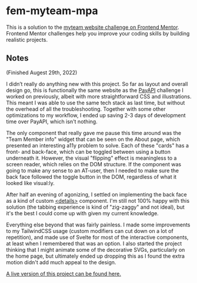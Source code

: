 # fem-myteam-mpa

This is a solution to the [myteam website challenge on Frontend Mentor](https://www.frontendmentor.io/challenges/myteam-multipage-website-mxlEauvW). Frontend Mentor challenges help you improve your coding skills by building realistic projects.

## Notes

(Finished Augest 29th, 2022)

I didn’t really do anything new with this project. So far as layout and overall design go, this is functionally the same website as the [PayAPI](https://www.frontendmentor.io/solutions/payapi-static-site-with-astro-tailwindcss-RG-irKjRSM) challenge I worked on previously, albeit with more straightforward CSS and illustrations. This meant I was able to use the same tech stack as last time, but without the overhead of all the troubleshooting. Together with some other optimizations to my workflow, I ended up saving 2-3 days of development time over PayAPI, which isn't nothing.

The only component that really gave me pause this time around was the "Team Member info" widget that can be seen on the About page, which presented an interesting a11y problem to solve. Each of these "cards" has a front- and back-face, which can be toggled between using a button underneath it. However, the visual "flipping" effect is meaningless to a screen reader, which relies on the DOM structure. If the component was going to make any sense to an AT-user, then I needed to make sure the back face followed the toggle button in the DOM, regardless of what it looked like visual:ly.

After half an evening of agonizing, I settled on implementing the back face as a kind of custom [\<details\>](https://developer.mozilla.org/en-US/docs/Web/HTML/Element/details) component. I'm still not 100% happy with this solution (the tabbing experience is kind of "zig-zaggy" and not ideal), but it's the best I could come up with given my current knowledge.

Everything else beyond that was fairly painless. I made some improvements to my TailwindCSS usage (custom modifiers can cut down on a lot of repetition), and made use of Svelte for most of the interactive components, at least when I remembered that was an option. I also started the project thinking that I might animate some of the decorative SVGs, particularly on the home page, but ultimately ended up dropping this as I found the extra motion didn't add much appeal to the design.

[A live version of this project can be found here.]()
